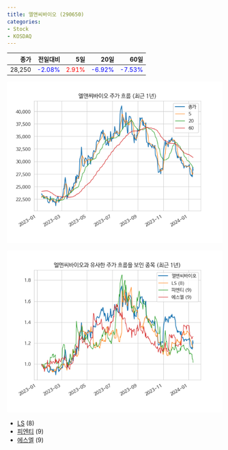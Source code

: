 ```yaml
---
title: 엘앤씨바이오 (290650)
categories:
- Stock
- KOSDAQ
---
```


|종가|전일대비|5일|20일|60일|
|---:|-------:|--:|---:|---:|
|28,250|<span style="color: blue">-2.08%</span>|<span style="color: red">2.91%</span>|<span style="color: blue">-6.92%</span>|<span style="color: blue">-7.53%</span>|


<!-- more -->

![290650](/assets/images/stock/290650.png)

![290650](/assets/images/stock/290650_sim.png)

- [LS](/006260/) (8)
- [피엔티](/137400/) (9)
- [에스엘](//005850/) (9)